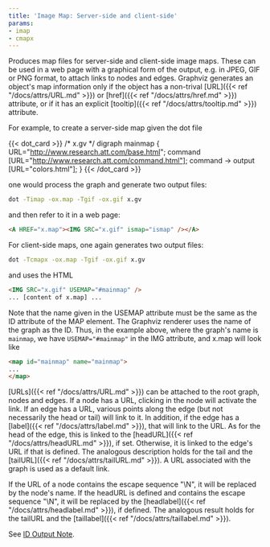 ```yaml
---
title: 'Image Map: Server-side and client-side'
params:
- imap
- cmapx
---
```

Produces map files for server-side and client-side image maps.
These can be used in a web page with
a graphical form of the output, e.g. in JPEG, GIF or PNG format, to attach
links to nodes and edges. 
Graphviz generates an object's map information only if the object has a non-trival 
[URL]({{< ref "/docs/attrs/URL.md" >}}) or [href]({{< ref "/docs/attrs/href.md" >}})
attribute, or if it has an explicit [tooltip]({{< ref "/docs/attrs/tooltip.md" >}}) attribute.

For example, to create a server-side map
given the dot file

{{< dot_card >}}
/* x.gv */
digraph mainmap {
  URL="http://www.research.att.com/base.html";
  command [URL="http://www.research.att.com/command.html"];
  command -> output [URL="colors.html"];
}
{{< /dot_card >}}

one would process the graph and generate two output files:

```bash
dot -Timap -ox.map -Tgif -ox.gif x.gv
```

and then refer to it in a web page:

```html
<A HREF="x.map"><IMG SRC="x.gif" ismap="ismap" /></A>
```

For client-side maps, one again generates two output files:

```bash
dot -Tcmapx -ox.map -Tgif -ox.gif x.gv
```

and uses the HTML

```html
<IMG SRC="x.gif" USEMAP="#mainmap" />
... [content of x.map] ...
```

Note that the name given in the USEMAP attribute must be the same
as the ID attribute of the MAP element. The Graphviz renderer
uses the name of the graph as the ID. Thus, in the example above,
where the graph's name is `mainmap`, we have `USEMAP="#mainmap"`
in the IMG attribute, and x.map will look like

```html
<map id="mainmap" name="mainmap">
... 
</map>
```

[URLs]({{< ref "/docs/attrs/URL.md" >}}) can be attached to the root
graph, nodes and edges. If a node has a URL, clicking in the node
will activate the link.
If an edge has a URL, various
points along the edge (but not necessarily the head or tail)
will link to it. In addition, if the edge has a
[label]({{< ref "/docs/attrs/label.md" >}}), that will link
to the URL.
As for the head of the edge, this is linked to the
[headURL]({{< ref "/docs/attrs/headURL.md" >}}), if set.
Otherwise, it is linked to the edge's URL if that is defined.
The analogous description holds for the tail and the
[tailURL]({{< ref "/docs/attrs/tailURL.md" >}}).
A URL associated with the graph is used as a default link.

If the URL
of a node contains the escape sequence "&#92;N", it will be replaced by
the node's name.
If the headURL is defined and contains the escape sequence "&#92;N",
it will be replaced by
the [headlabel]({{< ref "/docs/attrs/headlabel.md" >}}), if defined.
The analogous result holds for the tailURL and the
[taillabel]({{< ref "/docs/attrs/taillabel.md" >}}).

See [ID Output Note](/docs/outputs/#ID).
